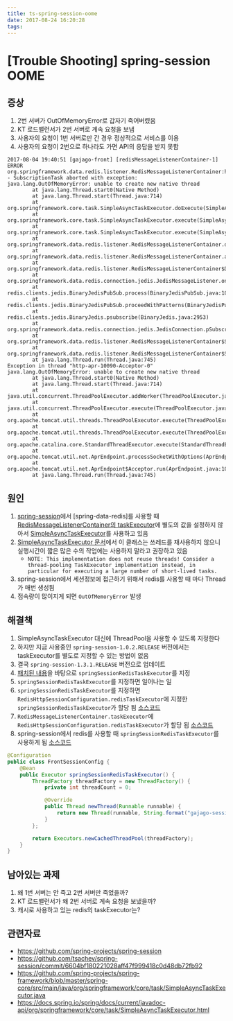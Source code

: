 ```yaml
---
title: ts-spring-session-oome
date: 2017-08-24 16:20:28
tags:
---
```


# [Trouble Shooting] spring-session OOME

## 증상
1. 2번 서버가 OutOfMemoryError로 갑자기 죽어버렸음
2. KT 로드밸런서가 2번 서버로 계속 요청을 보냄
3. 사용자의 요청이 1번 서버로만 간 경우 정상적으로 서비스를 이용
4. 사용자의 요청이 2번으로 하나라도 가면 API의 응답을 받지 못함

```log
2017-08-04 19:40:51 [gajago-front] [redisMessageListenerContainer-1] ERROR org.springframework.data.redis.listener.RedisMessageListenerContainer:handleSubscriptionException:648 - SubscriptionTask aborted with exception:
java.lang.OutOfMemoryError: unable to create new native thread
        at java.lang.Thread.start0(Native Method)
        at java.lang.Thread.start(Thread.java:714)
        at org.springframework.core.task.SimpleAsyncTaskExecutor.doExecute(SimpleAsyncTaskExecutor.java:213)
        at org.springframework.core.task.SimpleAsyncTaskExecutor.execute(SimpleAsyncTaskExecutor.java:171)
        at org.springframework.core.task.SimpleAsyncTaskExecutor.execute(SimpleAsyncTaskExecutor.java:151)
        at org.springframework.data.redis.listener.RedisMessageListenerContainer.dispatchMessage(RedisMessageListenerContainer.java:958)
        at org.springframework.data.redis.listener.RedisMessageListenerContainer.access$1400(RedisMessageListenerContainer.java:71)
        at org.springframework.data.redis.listener.RedisMessageListenerContainer$DispatchMessageListener.onMessage(RedisMessageListenerContainer.java:949)
        at org.springframework.data.redis.connection.jedis.JedisMessageListener.onPMessage(JedisMessageListener.java:43)
        at redis.clients.jedis.BinaryJedisPubSub.process(BinaryJedisPubSub.java:109)
        at redis.clients.jedis.BinaryJedisPubSub.proceedWithPatterns(BinaryJedisPubSub.java:75)
        at redis.clients.jedis.BinaryJedis.psubscribe(BinaryJedis.java:2953)
        at org.springframework.data.redis.connection.jedis.JedisConnection.pSubscribe(JedisConnection.java:2959)
        at org.springframework.data.redis.listener.RedisMessageListenerContainer$SubscriptionTask.eventuallyPerformSubscription(RedisMessageListenerContainer.java:773)
        at org.springframework.data.redis.listener.RedisMessageListenerContainer$SubscriptionTask.run(RedisMessageListenerContainer.java:740)
        at java.lang.Thread.run(Thread.java:745)
Exception in thread "http-apr-10090-Acceptor-0" java.lang.OutOfMemoryError: unable to create new native thread
        at java.lang.Thread.start0(Native Method)
        at java.lang.Thread.start(Thread.java:714)
        at java.util.concurrent.ThreadPoolExecutor.addWorker(ThreadPoolExecutor.java:950)
        at java.util.concurrent.ThreadPoolExecutor.execute(ThreadPoolExecutor.java:1368)
        at org.apache.tomcat.util.threads.ThreadPoolExecutor.execute(ThreadPoolExecutor.java:161)
        at org.apache.tomcat.util.threads.ThreadPoolExecutor.execute(ThreadPoolExecutor.java:141)
        at org.apache.catalina.core.StandardThreadExecutor.execute(StandardThreadExecutor.java:169)
        at org.apache.tomcat.util.net.AprEndpoint.processSocketWithOptions(AprEndpoint.java:909)
        at org.apache.tomcat.util.net.AprEndpoint$Acceptor.run(AprEndpoint.java:1086)
        at java.lang.Thread.run(Thread.java:745)
```

## 원인
1. [spring-session](https://github.com/spring-projects/spring-session)에서 [spring-data-redis]를 사용할 때 [RedisMessageListenerContainer의 taskExecutor](https://github.com/spring-projects/spring-data-redis/blob/master/src/main/java/org/springframework/data/redis/listener/RedisMessageListenerContainer.java#L97)에 별도의 값을 설정하지 않아서 [SimpleAsyncTaskExecutor](https://github.com/spring-projects/spring-framework/blob/master/spring-core/src/main/java/org/springframework/core/task/SimpleAsyncTaskExecutor.java)를 사용하고 있음
2. [SimpleAsyncTaskExecutor 문서](https://docs.spring.io/spring/docs/current/javadoc-api/org/springframework/core/task/SimpleAsyncTaskExecutor.html)에서 이 클래스는 쓰레드를 재사용하지 않으니 실행시간이 짧은 많은 수의 작업에는 사용하지 말라고 권장하고 있음
    - ``NOTE: This implementation does not reuse threads! Consider a thread-pooling TaskExecutor implementation instead, in particular for executing a large number of short-lived tasks.``
3. spring-session에서 세션정보에 접근하기 위해서 redis를 사용할 때 마다 Thread가 매번 생성됨
4. 접속량이 많이지게 되면 ``OutOfMemoryError`` 발생

## 해결책
1. SimpleAsyncTaskExecutor 대신에 ThreadPool을 사용할 수 있도록 지정한다
2. 하지만 지금 사용중인 ``spring-session-1.0.2.RELEASE`` 버전에서는 taskExecutor를 별도로 지정할 수 있는 방법이 없음
3. 결국 ``spring-session-1.3.1.RELEASE`` 버전으로 업데이트
4. [패치된 내용](https://github.com/tsachev/spring-session/commit/6604bf180221028aff47f999418c0d48db72fb92)을 바탕으로 ``springSessionRedisTaskExecutor``를 지정
5. ``springSessionRedisTaskExecutor``를 지정하면 일어나는 일
  1. ``springSessionRedisTaskExecutor``를 지정하면 ``RedisHttpSessionConfiguration.redisTaskExecutor``에 지정한 ``springSessionRedisTaskExecutor``가 할당 됨 [소스코드](https://github.com/spring-projects/spring-session/blob/master/spring-session-data-redis/src/main/java/org/springframework/session/data/redis/config/annotation/web/http/RedisHttpSessionConfiguration.java#L203)
  2. ``RedisMessageListenerContainer.taskExecutor``에 ``RedisHttpSessionConfiguration.redisTaskExecutor``가 할당 됨 [소스코드](https://github.com/spring-projects/spring-session/blob/master/spring-session-data-redis/src/main/java/org/springframework/session/data/redis/config/annotation/web/http/RedisHttpSessionConfiguration.java#L93)
  3. spring-session에서 redis를 사용할 때 ``springSessionRedisTaskExecutor``를 사용하게 됨 [소스코드](https://github.com/spring-projects/spring-data-redis/blob/master/src/main/java/org/springframework/data/redis/listener/RedisMessageListenerContainer.java#L961)

```java
@Configuration
public class FrontSessionConfig {
    @Bean
    public Executor springSessionRedisTaskExecutor() {
        ThreadFactory threadFactory = new ThreadFactory() {
            private int threadCount = 0;

            @Override
            public Thread newThread(Runnable runnable) {
                return new Thread(runnable, String.format("gajago-session-redis-%d", ++threadCount));
            }
        };

        return Executors.newCachedThreadPool(threadFactory);
    }
}
```


## 남아있는 과제
1. 왜 1번 서버는 안 죽고 2번 서버만 죽었을까?
2. KT 로드밸런서가 왜 2번 서버로 계속 요청을 보냈을까?
3. 캐시로 사용하고 있는 redis의 taskExecutor는?

## 관련자료
* https://github.com/spring-projects/spring-session
* https://github.com/tsachev/spring-session/commit/6604bf180221028aff47f999418c0d48db72fb92
* https://github.com/spring-projects/spring-framework/blob/master/spring-core/src/main/java/org/springframework/core/task/SimpleAsyncTaskExecutor.java
* https://docs.spring.io/spring/docs/current/javadoc-api/org/springframework/core/task/SimpleAsyncTaskExecutor.html
